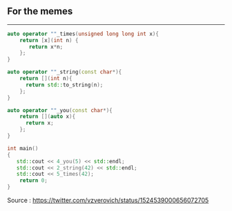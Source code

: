 ## For the memes
---
```cpp
auto operator ""_times(unsigned long long int x){
    return [x](int n) {
       return x*n;  
    };
}

auto operator ""_string(const char*){
    return [](int n){
      return std::to_string(n);  
    };
}

auto operator ""_you(const char*){
    return [](auto x){
      return x;  
    };
}

int main()
{
   std::cout << 4_you(5) << std::endl;
   std::cout << 2_string(42) << std::endl;
   std::cout << 5_times(42);
    return 0;
}
```
Source : https://twitter.com/vzverovich/status/1524539000656072705
